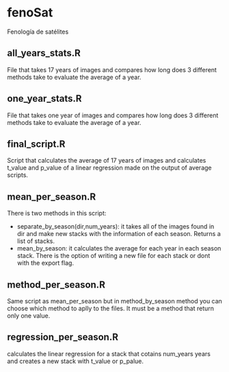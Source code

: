 # fenoSat
Fenología de satélites

## all_years_stats.R
File that takes 17 years of images and compares how long does 3 different methods take to evaluate the average of a year. 

## one_year_stats.R 
File that takes one year of images and compares how long does 3 different methods take to evaluate the average of a year. 
## final_script.R
Script that calculates the average of 17 years of images and calculates t_value and p_value of a linear regression made on the output of average scripts. 

## mean_per_season.R
There is two methods in this script: 
* separate_by_season(dir,num_years): it takes all of the images found in dir and make new stacks with the information of each season. Returns a list of stacks. 
* mean_by_season: it calculates the average for each year in each season stack. 
There is the option of writing a new file for each stack or dont with the export flag. 

## method_per_season.R 
Same script as mean_per_season but in method_by_season method you can choose which method to aplly to the files. It must be a method that return only one value. 

## regression_per_season.R
calculates the linear regression for a stack that cotains num_years years and creates a new stack with t_value or p_palue. 
